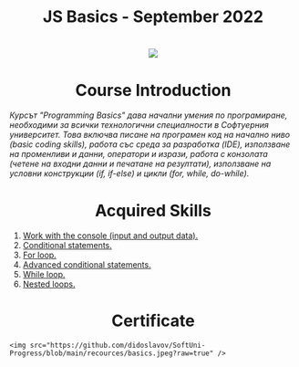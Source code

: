 
<h1 align="center"> JS Basics - September 2022 <h1>

<p align="center">
  <a href="https://softuni.bg/trainings/3869/programming-basics-with-javascript-september-2022">
    <img src="https://github.com/didoslavov/SoftUni-Progress/blob/main/recources/68747470733a2f2f692e696d6775722e636f6d2f6172417238675a2e706e67.png?raw=true" />
  </a>
<p>


<h1 align="center">Course Introduction</h1>


<p><i>Курсът "Programming Basics" дава начални умения по програмиране, необходими за всички технологични специалности в Софтуерния университет. Това включва писане на програмен код на начално ниво (basic coding skills), работа със среда за разработка (IDE), използване на променливи и данни, оператори и изрази, работа с конзолата (четене на входни данни и печатане на резултати), използване на условни конструкции (if, if-else) и цикли (for, while, do-while).</i></p>


<h1 align="center">Acquired Skills</h1>

1. [Work with the console (input and output data).](https://github.com/didoslavov/SoftUni-Progress/tree/main/Programing%20Basics/1.First%20Step%20in%20Coding)
2. [Conditional statements.](https://github.com/didoslavov/SoftUni-Progress/tree/main/Programing%20Basics/2.Conditional%20Statements)
3. [For loop.](https://github.com/didoslavov/SoftUni-Progress/tree/main/Programing%20Basics/4.For%20Loop)
4. [Advanced conditional statements.](https://github.com/didoslavov/SoftUni-Progress/tree/main/Programing%20Basics/3.Conditional%20Statements%20Advanced)
5. [While loop.](https://github.com/didoslavov/SoftUni-Progress/tree/main/Programing%20Basics/5.While%20Loop)
6. [Nested loops.](https://github.com/didoslavov/SoftUni-Progress/tree/main/Programing%20Basics/6.Nested%20Loops)

<h1 align="center">Certificate</h1>


`<img src="https://github.com/didoslavov/SoftUni-Progress/blob/main/recources/basics.jpeg?raw=true" />`
